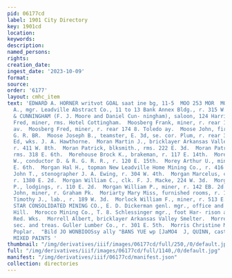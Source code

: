```yaml
---
pid: 06177cd
label: 1901 City Directory
key: 1901cd
location: 
keywords: 
description: 
named_persons: 
rights: 
creation_date: 
ingest_date: '2023-10-09'
format: 
source: 
order: '6177'
layout: cmhc_item
text: 'EDWARD A. HORNER writvot GOAL saat ine bg, 11-5  MOO 253 MOR  MOORE WARREN
  A., mgr. Leadville Abstract Co., 11 to 13 Bank Annex Bldg., r. 315 W. 8th.  MOORE
  & CUNNINGHAM (F. J. Moore and Daniel Cun- ningham), saloon, 124 Harrison av.  Moorhead
  Fred, miner, rms. Hotel Cottingham.  Moosberg Frank, miner, r. rear 174 8. Toledo
  av.  Moosberg Fred, miner, r. rear 174 8. Toledo ay.  Moose John, fireman D. & R.
  G. R. BR.  Moose Joseph B., teamster, E. 3d, se. cor. Plum, r. rear 313 E. 4th.  Moran
  Ed, wks. J. A. Hawthorne.  Moran Martin J., bricklayer Arkansas Valley Smelter,
  r. 411 W. 8th.  Moran Patrick, blksmith., rms. 222 E. 3d.  Moran Patrick, miner,
  rms. 318 E. 6th.  Morehouse Brock K., brakeman, r. 117 E. 14th.  Morehouse Daniel
  W., conductor D. & R. G. R. R., r. 120 E. 15th.  Morey Arthur U., miner, rms. 300
  E. 6th.  Morgan Hal H., topman New Leadville Home Mining Co., r. 416 E. 4th.  Morgan
  John T., stenographer J. A. Ewing, r. 304 W. 4th.  Morgan Marcelus, col’d, lab.,
  r. 1380 E. 2d.  Morgan William C., clk. F. J. Macke, 224 W. 3d.  Morgan William
  P., lodgings, r. 110 E. 2d.  Morgan William P., miner, r. 142 EB. 2d.  Moriarty
  John, miner, r. Graham Pk.  Moriarty Mary Miss, furnished rooms, r. 105 W. 3d.  Moriarty
  Timothy J., lab., r. 189 W. 3d.  Morlock William F., miner, r. 513 E. 13th.  MORNING
  STAR CONSOLIDATED MINING CO., E. D. Dickerman genl. mgr., office and mine Carbonate
  Hill.  Morocco Mining Co., T. 8. Schlessinger mgr., foot Har- rison av., rear Harrison
  Red. Wks.  Morrell Albert, bricklayer Arkansas Valley Smelter.  Morrell Winters,
  sec. and treas. Guller Lumber Co., r. 301 E. 5th.  Morris Christine Mrs., r. 1010
  Poplar.  "Bild JO WONBIOOSsy ally "BANS YUE wp [JaMO4  J, QUINN, cast riety st,
  MIXED PAINTS '
thumbnail: "/img/derivatives/iiif/images/06177cd/full/250,/0/default.jpg"
full: "/img/derivatives/iiif/images/06177cd/full/1140,/0/default.jpg"
manifest: "/img/derivatives/iiif/06177cd/manifest.json"
collection: directories
---
```


